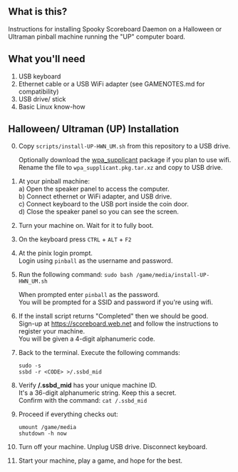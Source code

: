 What is this?
-------------

Instructions for installing Spooky Scoreboard Daemon on a Halloween or Ultraman pinball machine running the "UP" computer board.

What you'll need
----------------

1. USB keyboard
2. Ethernet cable or a USB WiFi adapter (see GAMENOTES.md for compatibility)
3. USB drive/ stick
4. Basic Linux know-how

Halloween/ Ultraman (UP) Installation
-------------------------------------

0. Copy `scripts/install-UP-HWN_UM.sh` from this repository to a USB drive.

   Optionally download the [wpa_supplicant](https://archive.archlinux.org/packages/w/wpa_supplicant/wpa_supplicant-2%3A2.8-1-x86_64.pkg.tar.xz) package if you plan to use wifi.  
   Rename the file to `wpa_supplicant.pkg.tar.xz` and copy to USB drive.

1. At your pinball machine:  
   a) Open the speaker panel to access the computer.  
   b) Connect ethernet or WiFi adapter, and USB drive.  
   c) Connect keyboard to the USB port inside the coin door.  
   d) Close the speaker panel so you can see the screen.  

2. Turn your machine on. Wait for it to fully boot.

3. On the keyboard press `CTRL` + `ALT` + `F2`

4. At the pinix login prompt.  
   Login using `pinball` as the username and password.

5. Run the following command: `sudo bash /game/media/install-UP-HWN_UM.sh`
   
   When prompted enter `pinball` as the password.  
   You will be prompted for a SSID and password if you're using wifi.

6. If the install script returns "Completed" then we should be good.  
   Sign-up at https://scoreboard.web.net and follow the instructions to
   register your machine.  
   You will be given a 4-digit alphanumeric code.

7. Back to the terminal. Execute the following commands:
    ```
    sudo -s
    ssbd -r <CODE> >/.ssbd_mid
    ```

8. Verify **/.ssbd_mid** has your unique machine ID.  
    It's a 36-digit alphanumeric string. Keep this a secret.  
    Confirm with the command: `cat /.ssbd_mid`

9. Proceed if everything checks out:  
    ```
    umount /game/media
    shutdown -h now
    ```

10. Turn off your machine.  Unplug USB drive.  Disconnect keyboard.

11. Start your machine, play a game, and hope for the best.

